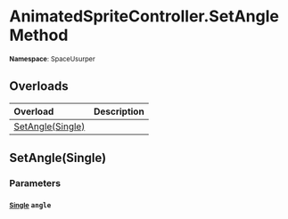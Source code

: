 # AnimatedSpriteController.SetAngle Method

<small>**Namespace**: SpaceUsurper</small>

## Overloads

<div markdown="1" class="member-table">

| Overload | Description |
| :------- | ----------- |
| [SetAngle(Single)](#Single_) |  | 

</div>

## SetAngle(Single)
### Parameters
#### <small>[Single](https://docs.microsoft.com/en-us/dotnet/api/system.single?view=netframework-4.5)</small> `angle`

